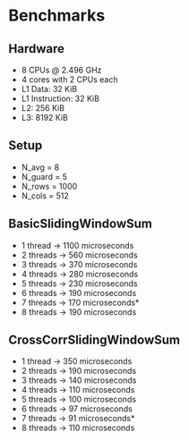 # Benchmarks

## Hardware
- 8 CPUs @ 2.496 GHz
- 4 cores with 2 CPUs each
- L1 Data: 32 KiB
- L1 Instruction: 32 KiB
- L2: 256 KiB
- L3: 8192 KiB

## Setup 
- N_avg = 8
- N_guard = 5
- N_rows = 1000
- N_cols = 512

## BasicSlidingWindowSum
- 1 thread -> 1100 microseconds
- 2 threads -> 560 microseconds
- 3 threads -> 370 microseconds
- 4 threads -> 280 microseconds
- 5 threads -> 230 microseconds
- 6 threads -> 190 microseconds
- 7 threads -> 170 microseconds*
- 8 threads -> 190 microseconds

## CrossCorrSlidingWindowSum
- 1 thread -> 350 microseconds
- 2 threads -> 190 microseconds
- 3 threads -> 140 microseconds
- 4 threads -> 110 microseconds
- 5 threads -> 100 microseconds
- 6 threads -> 97 microseconds
- 7 threads -> 91 microseconds*
- 8 threads -> 110 microseconds
